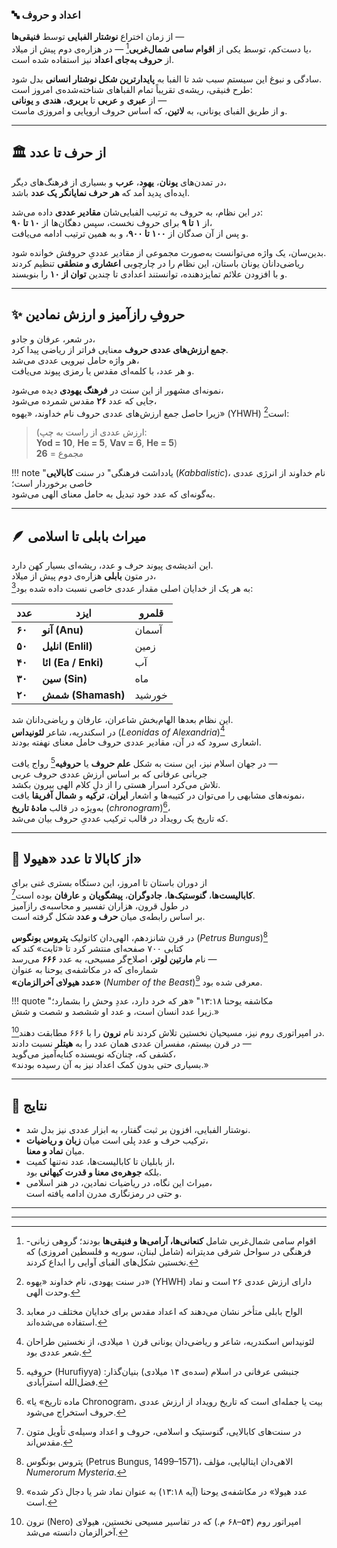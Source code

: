 ### **🔤 اعداد و حروف**

از زمان اختراع **نوشتار الفبایی** توسط **فنیقی‌ها** —  
یا دست‌کم، توسط یکی از **اقوام سامی شمال‌غربی**[^1] — در هزاره‌ی دوم پیش از میلاد،  
از **حروف به‌جای اعداد** نیز استفاده شده است.  

سادگی و نبوغ این سیستم سبب شد تا الفبا به **پایدارترین شکل نوشتار انسانی** بدل شود.  
طرح فنیقی، ریشه‌ی تقریباً تمام الفباهای شناخته‌شده‌ی امروز است:  
از **عبری** و **عربی** تا **بربری**، **هندی** و **یونانی** —  
و از طریق الفبای یونانی، به **لاتین**، که اساس حروف اروپایی و امروزی ماست.

---

## 🏛️ از حرف تا عدد

در تمدن‌های **یونان**، **یهود**، **عرب** و بسیاری از فرهنگ‌های دیگر،  
ایده‌ای پدید آمد که **هر حرف نمایانگر یک عدد** باشد.  

در این نظام، به حروف به ترتیب الفبایی‌شان **مقادیر عددی** داده می‌شد:  
از **۱ تا ۹** برای حروف نخست، سپس دهگان‌ها از **۱۰ تا ۹۰**،  
و پس از آن صدگان از **۱۰۰ تا ۹۰۰**، و به همین ترتیب ادامه می‌یافت.  

بدین‌سان، یک واژه می‌توانست به‌صورت مجموعی از مقادیر عددیِ حروفش خوانده شود.  
ریاضی‌دانان یونان باستان، این نظام را در چارچوبی **اعشاری و منطقی** تنظیم کردند  
و با افزودن علائم تمایزدهنده، توانستند اعدادی تا چندین **توان از ۱۰** را بنویسند.

---

## ✨ حروفِ رازآمیز و ارزش نمادین

در شعر، عرفان و جادو،  
**جمع ارزش‌های عددی حروف** معنایی فراتر از ریاضی پیدا کرد.  
هر واژه حامل نیرویی عددی می‌شد،  
و هر عدد، با کلمه‌ای مقدس یا رمزی پیوند می‌یافت.  

نمونه‌ای مشهور از این سنت در **فرهنگ یهودی** دیده می‌شود،  
جایی که عدد **۲۶** مقدس شمرده می‌شود،  
زیرا حاصل جمع ارزش‌های عددی حروف نام خداوند، «یهوه» (YHWH) است[^2]:

> (ارزش عددی از راست به چپ:  
> **Yod = 10**, **He = 5**, **Vav = 6**, **He = 5**)  
> مجموع = **26**

!!! note "یادداشت فرهنگی"
    در سنت **کابالایی** (*Kabbalistic*)، نام خداوند از انرژی عددی خاصی برخوردار است؛  
    به‌گونه‌ای که عدد خود تبدیل به حامل معنای الهی می‌شود.

---

## 🪶 میراث بابلی تا اسلامی

این اندیشه‌ی پیوند حرف و عدد، ریشه‌ای بسیار کهن دارد.  
در متون **بابلی** هزاره‌ی دوم پیش از میلاد،  
به هر یک از خدایان اصلی مقدار عددی خاصی نسبت داده شده بود[^3]:

| عدد | ایزد | قلمرو |
|------|------|--------|
| **۶۰** | **آنو (Anu)** | آسمان |
| **۵۰** | **انلیل (Enlil)** | زمین |
| **۴۰** | **ائا (Ea / Enki)** | آب |
| **۳۰** | **سین (Sin)** | ماه |
| **۲۰** | **شمش (Shamash)** | خورشید |

این نظام بعدها الهام‌بخش شاعران، عارفان و ریاضی‌دانان شد.  
در اسکندریه، شاعر **لئونیداس** (*Leonidas of Alexandria*)[^4]  
اشعاری سرود که در آن، مقادیر عددی حروف حامل معنای نهفته بودند.  

در جهان اسلام نیز، این سنت به شکل **علم حروف** یا **حروفیه**[^5] رواج یافت —  
جریانی عرفانی که بر اساس ارزش عددی حروف عربی  
تلاش می‌کرد اسرار هستی را از دلِ کلام الهی بیرون بکشد.  
نمونه‌های مشابهی را می‌توان در کتیبه‌ها و اشعار **ایران**، **ترکیه** و **شمال آفریقا** یافت،  
به‌ویژه در قالب **مادهٔ تاریخ** (*chronogram*)[^6]،  
که تاریخ یک رویداد در قالب ترکیب عددیِ حروف بیان می‌شد.

---

## 📜 از کابالا تا عدد «هیولا»

از دوران باستان تا امروز، این دستگاه بستری غنی برای  
**کابالیست‌ها**، **گنوستیک‌ها**، **جادوگران**، **پیشگویان** و **عارفان** بوده است[^7].  
در طول قرون، هزاران تفسیر و محاسبه‌ی رازآمیز  
بر اساس رابطه‌ی میان **حرف و عدد** شکل گرفته است.  

در قرن شانزدهم، الهی‌دان کاتولیک **پتروس بونگوس** (*Petrus Bungus*)[^8]  
کتابی ۷۰۰ صفحه‌ای منتشر کرد تا «ثابت» کند که  
نام **مارتین لوتر**، اصلاح‌گر مسیحی، به عدد **۶۶۶** می‌رسد —  
شماره‌ای که در مکاشفه‌ی یوحنا به عنوان  
**«عدد هیولای آخرالزمان»** (*Number of the Beast*)[^9] معرفی شده بود.

!!! quote "مکاشفه یوحنا ۱۳:۱۸"
    «هر که خرد دارد، عددِ وحش را بشمارد؛  
    زیرا عدد انسان است، و عدد او ششصد و شصت و شش.»

در امپراتوری روم نیز، مسیحیان نخستین تلاش کردند نام **نرون** را با ۶۶۶ مطابقت دهند[^10].  
در قرن بیستم، مفسران عددی همان عدد را به **هیتلر** نسبت دادند —  
کشفی که، چنان‌که نویسنده کنایه‌آمیز می‌گوید،  
«بسیاری حتی بدون کمک اعداد نیز به آن رسیده بودند.»

---

## 📘 نتایج

- نوشتار الفبایی، افزون بر ثبت گفتار، به ابزار عددی نیز بدل شد.  
- ترکیب حرف و عدد پلی است میان **زبان و ریاضیات**،  
  میان **نماد و معنا**.  
- از بابلیان تا کابالیست‌ها، عدد نه‌تنها کمیت،  
  بلکه **جوهره‌ی معنا و قدرت کیهانی** بود.  
- میراث این نگاه، در ریاضیات نمادین، در هنر اسلامی،  
  و حتی در رمزنگاری مدرن ادامه یافته است.

---

[^1]: اقوام سامی شمال‌غربی شامل **کنعانی‌ها، آرامی‌ها و فنیقی‌ها** بودند؛ گروهی زبانی-فرهنگی در سواحل شرقی مدیترانه (شامل لبنان، سوریه و فلسطین امروزی) که نخستین شکل‌های الفبای آوایی را ابداع کردند.  
[^2]: در سنت یهودی، نام خداوند «یهوه» (YHWH) دارای ارزش عددی ۲۶ است و نماد وحدت الهی.  
[^3]: الواح بابلی متأخر نشان می‌دهند که اعداد مقدس برای خدایان مختلف در معابد استفاده می‌شده‌اند.  
[^4]: لئونیداس اسکندریه، شاعر و ریاضی‌دان یونانی قرن ۱ میلادی، از نخستین طراحان شعر عددی بود.  
[^5]: حروفیه (Hurufiyya) جنبشی عرفانی در اسلام (سده‌ی ۱۴ میلادی) بنیان‌گذار: فضل‌الله استرآبادی.  
[^6]: «ماده تاریخ» یا Chronogram، بیت یا جمله‌ای است که تاریخ رویداد از ارزش عددی حروف استخراج می‌شود.  
[^7]: در سنت‌های کابالایی، گنوستیک و اسلامی، حروف و اعداد وسیله‌ی تأویل متون مقدس‌اند.  
[^8]: پتروس بونگوس (Petrus Bungus, 1499–1571)، الاهی‌دان ایتالیایی، مؤلف *Numerorum Mysteria*.  
[^9]: «عدد هیولا» در مکاشفه‌ی یوحنا (آیه ۱۳:۱۸) به عنوان نماد شر یا دجال ذکر شده است.  
[^10]: نرون (Nero) امپراتور روم (۵۴–۶۸ م.) که در تفاسیر مسیحی نخستین، هیولای آخرالزمان دانسته می‌شد.

---

